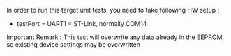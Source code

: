 In order to run this target unit tests, you need to take following HW setup :
* testPort = UART1 = ST-Link, normally COM14

Important Remark : This test will overwrite any data already in the EEPROM, so existing device settings may be overwritten
